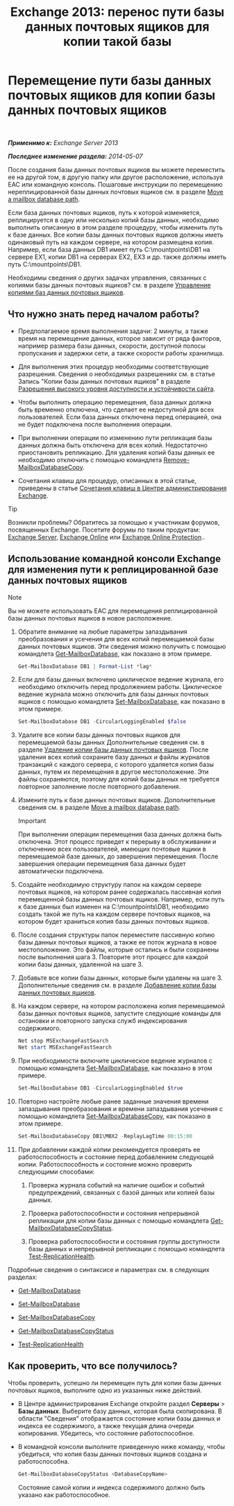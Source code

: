 ﻿---
title: 'Exchange 2013: перенос пути базы данных почтовых ящиков для копии такой базы'
TOCTitle: Перемещение пути базы данных почтовых ящиков для копии базы данных почтовых ящиков
ms:assetid: 324f255c-d95d-4a8a-a134-c8cee5c5b9cb
ms:mtpsurl: https://technet.microsoft.com/ru-ru/library/Dd979782(v=EXCHG.150)
ms:contentKeyID: 50487772
ms.date: 04/30/2018
mtps_version: v=EXCHG.150
ms.translationtype: HT
---

# Перемещение пути базы данных почтовых ящиков для копии базы данных почтовых ящиков

 

_**Применимо к:** Exchange Server 2013_

_**Последнее изменение раздела:** 2014-05-07_

После создания базы данных почтовых ящиков вы можете переместить ее на другой том, в другую папку или другое расположение, используя EAC или командную консоль. Пошаговые инструкции по перемещению нереплицированной базы данных почтовых ящиков см. в разделе [Move a mailbox database path](manage-mailbox-databases-in-exchange-2013-exchange-2013-help.md).

Если база данных почтовых ящиков, путь к которой изменяется, реплицируется в одну или несколько копий базы данных, необходимо выполнить описанную в этом разделе процедуру, чтобы изменить путь к базе данных. Все копии базы данных почтовых ящиков должны иметь одинаковый путь на каждом сервере, на котором размещена копия. Например, если база данных DB1 имеет путь C:\\mountpoints\\DB1 на сервере EX1, копии DB1 на серверах EX2, EX3 и др. также должны иметь путь C:\\mountpoints\\DB1.

Необходимы сведения о других задачах управления, связанных с копиями базы данных почтовых ящиков? см. в разделе [Управление копиями баз данных почтовых ящиков](managing-mailbox-database-copies-exchange-2013-help.md).

## Что нужно знать перед началом работы?

  - Предполагаемое время выполнения задачи: 2 минуты, а также время на перемещение данных, которое зависит от ряда факторов, например размера базы данных, скорости, доступной полосы пропускания и задержки сети, а также скорости работы хранилища.

  - Для выполнения этих процедур необходимы соответствующие разрешения. Сведения о необходимых разрешениях см. в статье Запись "Копии базы данных почтовых ящиков" в разделе [Разрешения высокого уровня доступности и устойчивости сайта](high-availability-and-site-resilience-permissions-exchange-2013-help.md).

  - Чтобы выполнить операцию перемещения, база данных должна быть временно отключена, что сделает ее недоступной для всех пользователей. Если база данных отключена перед операцией, она не будет подключена после выполнения операции.

  - При выполнении операции по изменению пути репликация базы данных должна быть отключена для всех копий. Недостаточно приостановить репликацию. Для удаления копий базы данных ее необходимо отключить с помощью командлета [Remove-MailboxDatabaseCopy](https://technet.microsoft.com/ru-ru/library/dd335119\(v=exchg.150\)).

  - Сочетания клавиш для процедур, описанных в этой статье, приведены в статье [Сочетания клавиш в Центре администрирования Exchange](keyboard-shortcuts-in-the-exchange-admin-center-exchange-online-protection-help.md).

> [!TIP]  
> Возникли проблемы? Обратитесь за помощью к участникам форумов, посвященных Exchange. Посетите форумы по таким продуктам: <a href="https://go.microsoft.com/fwlink/p/?linkid=60612">Exchange Server</a>, <a href="https://go.microsoft.com/fwlink/p/?linkid=267542">Exchange Online</a> или <a href="https://go.microsoft.com/fwlink/p/?linkid=285351">Exchange Online Protection</a>..


## Использование командной консоли Exchange для изменения пути к реплицированной базе данных почтовых ящиков

> [!NOTE]  
> Вы не можете использовать EAC для перемещения реплицированной базы данных почтовых ящиков в новое расположение.


1.  Обратите внимание на любые параметры запаздывания преобразования и усечения для всех копий перемещаемой базы данных почтовых ящиков. Эти сведения можно получить с помощью командлета [Get-MailboxDatabase](https://technet.microsoft.com/ru-ru/library/bb124924\(v=exchg.150\)), как показано в этом примере.
    
    ```powershell
    Get-MailboxDatabase DB1 | Format-List *lag*
    ```
2.  Если для базы данных включено циклическое ведение журнала, его необходимо отключить перед продолжением работы. Циклическое ведение журнала можно отключить для базы данных почтовых ящиков с помощью командлета [Set-MailboxDatabase](https://technet.microsoft.com/ru-ru/library/bb123971\(v=exchg.150\)), как показано в этом примере.
    
    ```powershell
    Set-MailboxDatabase DB1 -CircularLoggingEnabled $false
    ```

3.  Удалите все копии базы данных почтовых ящиков для перемещаемой базы данных Дополнительные сведения см. в разделе [Удаление копии базы данных почтовых ящиков](remove-a-mailbox-database-copy-exchange-2013-help.md). После удаления всех копий сохраните базу данных и файлы журналов транзакций с каждого сервера, с которого удаляется копия базы данных, путем их перемещения в другое местоположение. Эти файлы сохраняются, поэтому для копий базы данных не требуется повторное заполнение после повторного добавления.

4.  Измените путь к базе данных почтовых ящиков. Дополнительные сведения см. в разделе [Move a mailbox database path](manage-mailbox-databases-in-exchange-2013-exchange-2013-help.md).
    
    > [!IMPORTANT]  
    > При выполнении операции перемещения база данных должна быть отключена. Этот процесс приведет к перерыву в обслуживании и отключению всех пользователей, имеющих почтовые ящики в перемещаемой базе данных, до завершения перемещения. После завершения операции перемещения база данных будет автоматически подключена.


5.  Создайте необходимую структуру папок на каждом сервере почтовых ящиков, на котором ранее содержалась пассивная копия перемещенной базы данных почтовых ящиков. Например, если путь к базе данных был изменен на C:\\mountpoints\\DB1, необходимо создать такой же путь на каждом сервере почтовых ящиков, на котором будет храниться копия базы данных почтовых ящиков.

6.  После создания структуры папок переместите пассивную копию базы данных почтовых ящиков, а также ее поток журнала в новое местоположение. Это файлы, которые остались и были сохранены после выполнения шага 3. Повторите этот процесс для каждой копии базы данных, удаленной на шаге 3.

7.  Добавьте все копии базы данных, которые были удалены на шаге 3. Дополнительные сведения см. в разделе [Добавление копии базы данных почтовых ящиков](add-a-mailbox-database-copy-exchange-2013-help.md).

8.  На каждом сервере, на котором расположена копия перемещаемой базы данных почтовых ящиков, запустите следующие команды для остановки и повторного запуска служб индексирования содержимого.
    
    ```powershell
    Net stop MSExchangeFastSearch
    Net start MSExchangeFastSearch
    ```

9.  При необходимости включите циклическое ведение журналов с помощью командлета [Set-MailboxDatabase](https://technet.microsoft.com/ru-ru/library/bb123971\(v=exchg.150\)), как показано в этом примере.
    
    ```powershell
    Set-MailboxDatabase DB1 -CircularLoggingEnabled $true
    ```

10. Повторно настройте любые ранее заданные значения времени запаздывания преобразования и времени запаздывания усечения с помощью командлета [Set-MailboxDatabaseCopy](https://technet.microsoft.com/ru-ru/library/dd298104\(v=exchg.150\)), как показано в этом примере.
    
    ```powershell
    Set-MailboxDatabaseCopy DB1\MBX2 -ReplayLagTime 00:15:00
    ```

11. При добавлении каждой копии рекомендуется проверять ее работоспособность и состояние перед добавлением следующей копии. Работоспособность и состояние можно проверить следующими способами:
    
    1.  Проверка журнала событий на наличие ошибок и событий предупреждений, связанных с базой данных или копией базы данных.
    
    2.  Проверка работоспособности и состояния непрерывной репликации для копии базы данных с помощью командлета [Get-MailboxDatabaseCopyStatus](https://technet.microsoft.com/ru-ru/library/dd298044\(v=exchg.150\)).
    
    3.  Проверка работоспособности и состояния группы доступности базы данных и непрерывной репликации с помощью командлета [Test-ReplicationHealth](https://technet.microsoft.com/ru-ru/library/bb691314\(v=exchg.150\)).

Подробные сведения о синтаксисе и параметрах см. в следующих разделах:

  - [Get-MailboxDatabase](https://technet.microsoft.com/ru-ru/library/bb124924\(v=exchg.150\))

  - [Set-MailboxDatabase](https://technet.microsoft.com/ru-ru/library/bb123971\(v=exchg.150\))

  - [Set-MailboxDatabaseCopy](https://technet.microsoft.com/ru-ru/library/dd298104\(v=exchg.150\))

  - [Get-MailboxDatabaseCopyStatus](https://technet.microsoft.com/ru-ru/library/dd298044\(v=exchg.150\))

  - [Test-ReplicationHealth](https://technet.microsoft.com/ru-ru/library/bb691314\(v=exchg.150\))

## Как проверить, что все получилось?

Чтобы проверить, успешно ли перемещен путь для копии базы данных почтовых ящиков, выполните одно из указанных ниже действий.

  - В Центре администрирования Exchange откройте раздел **Серверы** \> **Базы данных**. Выберите базу данных, которая была скопирована. В области "Сведения" отображается состояние копии базы данных и индекса ее содержимого, а также текущая длина очереди копирования. Убедитесь, что состояние работоспособное.

  - В командной консоли выполните приведенную ниже команду, чтобы убедиться, что копия базы данных почтовых ящиков создана и работоспособна.
    
    ```powershell
    Get-MailboxDatabaseCopyStatus <DatabaseCopyName>
    ```
    
    Состояние самой копии и индекса содержимого должно быть указано как работоспособное.

